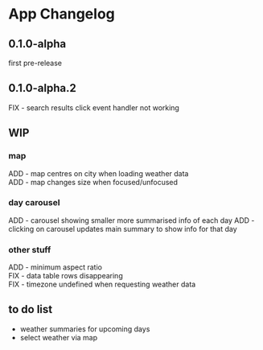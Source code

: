 # App Changelog

## 0.1.0-alpha
first pre-release

## 0.1.0-alpha.2
FIX - search results click event handler not working

## WIP
### map
ADD - map centres on city when loading weather data </br>
ADD - map changes size when focused/unfocused </br>
### day carousel
ADD - carousel showing smaller more summarised info of each day
ADD - clicking on carousel updates main summary to show info for that day
### other stuff
ADD - minimum aspect ratio </br>
FIX - data table rows disappearing</br>
FIX - timezone undefined when requesting weather data </br>

## to do list
- weather summaries for upcoming days </br>
- select weather via map </br>